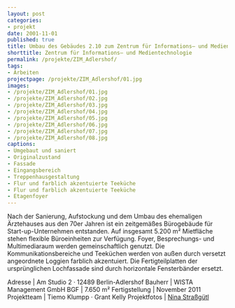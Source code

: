 ```yaml
---
layout: post
categories:
- projekt
date: 2001-11-01
published: true
title: Umbau des Gebäudes 2.10 zum Zentrum für Informations– und Medientechnologie
shorttitle: Zentrum für Informations– und Medientechnologie
permalink: /projekte/ZIM_Adlershof/
tags: 
- Arbeiten
projectpage: /projekte/ZIM_Adlershof/01.jpg
images:
- /projekte/ZIM_Adlershof/01.jpg
- /projekte/ZIM_Adlershof/02.jpg
- /projekte/ZIM_Adlershof/03.jpg
- /projekte/ZIM_Adlershof/04.jpg
- /projekte/ZIM_Adlershof/05.jpg
- /projekte/ZIM_Adlershof/06.jpg
- /projekte/ZIM_Adlershof/07.jpg
- /projekte/ZIM_Adlershof/08.jpg
captions:
- Umgebaut und saniert
- Originalzustand
- Fassade
- Eingangsbereich
- Treppenhausgestaltung
- Flur und farblich akzentuierte Teeküche
- Flur und farblich akzentuierte Teeküche
- Etagenfoyer
---
```

Nach der Sanierung, Aufstockung und dem Umbau des ehemaligen Ärztehauses aus den 70er Jahren ist ein zeitgemäßes Bürogebäude für Start-up-Unternehmen entstanden. Auf insgesamt 5.200 m² Mietfläche stehen flexible Büroeinheiten zur Verfügung. Foyer, Besprechungs- und Multimediaraum werden gemeinschaftlich genutzt. Die Kommunikationsbereiche und Teeküchen werden von außen durch versetzt angeordnete Loggien farblich akzentuiert. Die Fertigteilplatten der ursprünglichen Lochfassade sind durch horizontale Fensterbänder ersetzt.

Adresse				|	Am Studio 2 · 12489 Berlin-Adlershof
Bauherr				|	WISTA Management GmbH
BGF					|	7.650 m²
Fertigstellung		|	November 2011
Projektteam			|	Tiemo Klumpp · Grant Kelly 
Projektfotos		|	[Nina Straßgütl](http://www.ninastrg.de/)